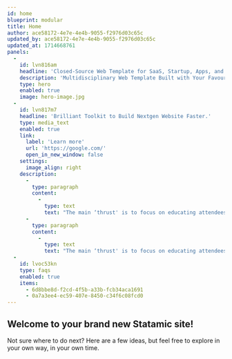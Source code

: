 ```yaml
---
id: home
blueprint: modular
title: Home
author: ace58172-4e7e-4e4b-9055-f2976d03c65c
updated_by: ace58172-4e7e-4e4b-9055-f2976d03c65c
updated_at: 1714668761
panels:
  -
    id: lvn816am
    headline: 'Closed-Source Web Template for SaaS, Startup, Apps, and More'
    description: 'Multidisciplinary Web Template Built with Your Favourite Technology - HTML Bootstrap, Tailwind and React NextJS.'
    type: hero
    enabled: true
    image: hero-image.jpg
  -
    id: lvn817m7
    headline: 'Brilliant Toolkit to Build Nextgen Website Faster.'
    type: media_text
    enabled: true
    link:
      label: 'Learn more'
      url: 'https://google.com/'
      open_in_new_window: false
    settings:
      image_align: right
    description:
      -
        type: paragraph
        content:
          -
            type: text
            text: "The main ‘thrust' is to focus on educating attendees on how to best protect highly vulnerable business applications with interactive panel discussions and roundtables led by subject matter experts."
      -
        type: paragraph
        content:
          -
            type: text
            text: "The main ‘thrust' is to focus on educating attendees on how to best protect highly vulnerable business applications with interactive panel."
  -
    id: lvoc53kn
    type: faqs
    enabled: true
    items:
      - 6d8bbe8d-f2cd-4f5b-a33b-fcb34aca1691
      - 0a7a3ee4-ec59-407e-8450-c34f6c08fcd0
---
```

## Welcome to your brand new Statamic site!

Not sure where to do next? Here are a few ideas, but feel free to explore in your own way, in your own time.
